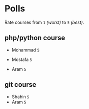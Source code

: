 # Polls

Rate courses from `1` _(worst)_ to `5` _(best)_.

## php/python course

- Mohammad `5`
- Mostafa `5`

- Aram `5`


## git course

- Shahin `5`
- Aram `5`

